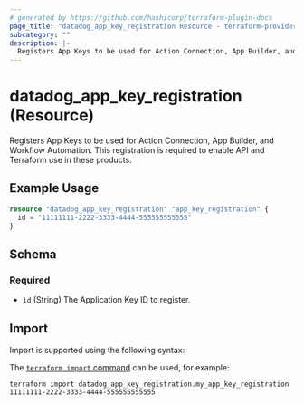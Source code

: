 ```yaml
---
# generated by https://github.com/hashicorp/terraform-plugin-docs
page_title: "datadog_app_key_registration Resource - terraform-provider-datadog"
subcategory: ""
description: |-
  Registers App Keys to be used for Action Connection, App Builder, and Workflow Automation. This registration is required to enable API and Terraform use in these products.
---
```


# datadog_app_key_registration (Resource)

Registers App Keys to be used for Action Connection, App Builder, and Workflow Automation. This registration is required to enable API and Terraform use in these products.

## Example Usage

```terraform
resource "datadog_app_key_registration" "app_key_registration" {
  id = "11111111-2222-3333-4444-555555555555"
}
```

<!-- schema generated by tfplugindocs -->
## Schema

### Required

- `id` (String) The Application Key ID to register.

## Import

Import is supported using the following syntax:

The [`terraform import` command](https://developer.hashicorp.com/terraform/cli/commands/import) can be used, for example:

```shell
terraform import datadog_app_key_registration.my_app_key_registration 11111111-2222-3333-4444-555555555555
```
